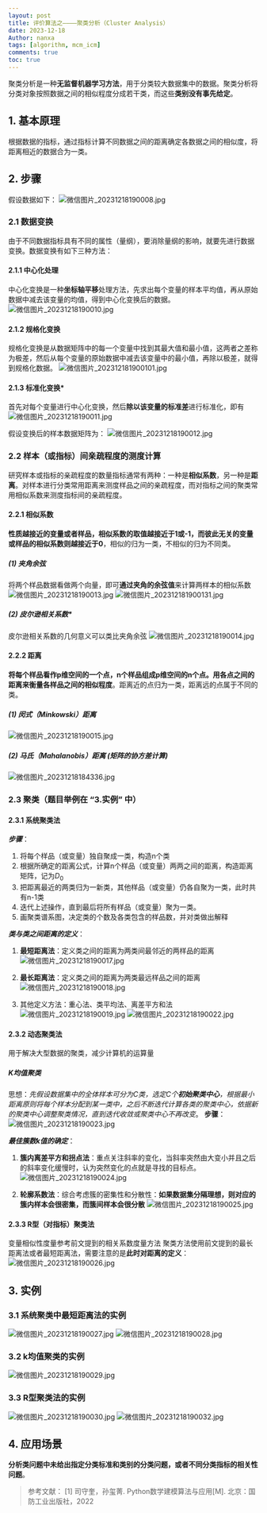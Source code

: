 ```yaml
---
layout: post
title: 评价算法之————聚类分析（Cluster Analysis）
date: 2023-12-18
Author: nanxa 
tags: [algorithm, mcm_icm]
comments: true
toc: true
---
```



聚类分析是一种**无监督机器学习方法**，用于分类较大数据集中的数据。聚类分析将分类对象按照数据之间的相似程度分成若干类，而这些**类别没有事先给定**。

## 1. 基本原理
根据数据的指标，通过指标计算不同数据之间的距离确定各数据之间的相似度，将距离相近的数据合为一类。

## 2. 步骤
假设数据如下：
![微信图片_20231218190008.jpg](https://s2.loli.net/2023/12/18/h4S7BFpfVw981un.jpg)

### 2.1 数据变换
由于不同数据指标具有不同的属性（量纲），要消除量纲的影响，就要先进行数据变换。数据变换有如下三种方法：
#### 2.1.1 中心化处理
中心化变换是一种**坐标轴平移**处理方法，先求出每个变量的样本平均值，再从原始数据中减去该变量的均值，得到中心化变换后的数据。
![微信图片_20231218190010.jpg](https://s2.loli.net/2023/12/18/EWkX7Bw4GFVyvmf.jpg)

#### 2.1.2 规格化变换
规格化变换是从数据矩阵中的每一个变量中找到其最大值和最小值，这两者之差称为极差，然后从每个变量的原始数据中减去该变量中的最小值，再除以极差，就得到规格化数据。
![微信图片_202312181900101.jpg](https://s2.loli.net/2023/12/18/OoZvGh1Qmx7rbin.jpg)

#### 2.1.3 标准化变换*
首先对每个变量进行中心化变换，然后**除以该变量的标准差**进行标准化，即有
![微信图片_20231218190011.jpg](https://s2.loli.net/2023/12/18/PTvAiZ9MQY7tkFI.jpg)

假设变换后的样本数据矩阵为：
![微信图片_20231218190012.jpg](https://s2.loli.net/2023/12/18/xnOCjYWp3t2u41B.jpg)

### 2.2 样本（或指标）间亲疏程度的测度计算
研究样本或指标的亲疏程度的数量指标通常有两种：一种是**相似系数**，另一种是**距离**。对样本进行分类常用距离来测度样品之间的亲疏程度，而对指标之间的聚类常用相似系数来测度指标间的亲疏程度。

#### 2.2.1 相似系数
**性质越接近的变量或者样品，相似系数的取值越接近于1或-1，而彼此无关的变量或样品的相似系数则越接近于0**，相似的归为一类，不相似的归为不同类。

##### (1) 夹角余弦
将两个样品数据看做两个向量，即可**通过夹角的余弦值**来计算两样本的相似系数
![微信图片_20231218190013.jpg](https://s2.loli.net/2023/12/18/gSamMeI6lTxzEo7.jpg)
![微信图片_202312181900131.jpg](https://s2.loli.net/2023/12/18/zWxMpB3cGAtRjwV.jpg)

##### (2) 皮尔逊相关系数*
皮尔逊相关系数的几何意义可以类比夹角余弦
![微信图片_20231218190014.jpg](https://s2.loli.net/2023/12/18/dCWlVaugORKHAmf.jpg)

#### 2.2.2 距离
**将每个样品看作p维空间的一个点，n个样品组成p维空间的n个点。用各点之间的距离来衡量各样品之间的相似程度**。距离近的点归为一类，距离远的点属于不同的类。

##### (1) 闵式（Minkowski）距离
![微信图片_20231218190015.jpg](https://s2.loli.net/2023/12/18/Nxzvcgf2wVPX8It.jpg)

##### (2) 马氏（Mahalanobis）距离 (矩阵的协方差计算)
![微信图片_20231218184336.jpg](https://s2.loli.net/2023/12/18/jfbAmPxC95Qzgu4.jpg)

### 2.3 聚类（题目举例在 “3.实例” 中）
#### 2.3.1 系统聚类法
***步骤***：
1. 将每个样品（或变量）独自聚成一类，构造n个类
2. 根据所确定的距离公式，计算n个样品（或变量）两两之间的距离，构造距离矩阵，记为$D_{0}$
3. 把距离最近的两类归为一新类，其他样品（或变量）仍各自聚为一类，此时共有n-1类
4. 迭代上述操作，直到最后将所有样品（或变量）聚为一类。
5. 画聚类谱系图，决定类的个数及各类包含的样品数，并对类做出解释

***类与类之间距离的定义***：
1. **最短距离法**：定义类之间的距离为两类间最邻近的两样品的距离
![微信图片_20231218190017.jpg](https://s2.loli.net/2023/12/18/iyCmAwcVjI4zPFM.jpg)

2. **最长距离法**：定义类之间的距离为两类最远样品之间的距离
![微信图片_20231218190018.jpg](https://s2.loli.net/2023/12/18/zSsNbK5I7Cgj6OW.jpg)

3. 其他定义方法：重心法、类平均法、离差平方和法
![微信图片_20231218190019.jpg](https://s2.loli.net/2023/12/18/dNsIOVm7Ppj9UMt.jpg)
![微信图片_20231218190022.jpg](https://s2.loli.net/2023/12/18/LCdXehSoITPa2WD.jpg)

#### 2.3.2 动态聚类法
用于解决大型数据的聚类，减少计算机的运算量
##### K均值聚类
思想：*先假设数据集中的全体样本可分为C类，选定C个**初始聚类中心**，根据最小距离原则将每个样本分配到某一类中，之后不断迭代计算各类的聚类中心，依据新的聚类中心调整聚类情况，直到迭代收敛或聚类中心不再改变*。
**步骤**：
![微信图片_20231218190023.jpg](https://s2.loli.net/2023/12/18/wCAbh7dqQVcyInR.jpg)

***最佳簇数k值的确定***：
1. **簇内离差平方和拐点法**：重点关注斜率的变化，当斜率突然由大变小并且之后的斜率变化缓慢时，认为突然变化的点就是寻找的目标点。
![微信图片_20231218190024.jpg](https://s2.loli.net/2023/12/18/QdLC85AHETK4Ulm.jpg)

2. **轮廓系数法**：综合考虑簇的密集性和分散性：**如果数据集分隔理想，则对应的簇内样本会很密集，而簇间样本会很分散**
![微信图片_20231218190025.jpg](https://s2.loli.net/2023/12/18/M7eFHGc2qh5XBQo.jpg)

#### 2.3.3 R型（对指标）聚类法
变量相似性度量参考前文提到的相关系数度量方法
聚类方法使用前文提到的最长距离法或者最短距离法，需要注意的是**此时对距离的定义**：
![微信图片_20231218190026.jpg](https://s2.loli.net/2023/12/18/yVSoapR2K3DUmwH.jpg)

## 3. 实例
### 3.1 系统聚类中最短距离法的实例
![微信图片_20231218190027.jpg](https://s2.loli.net/2023/12/18/CoBvALOXjSbwk3e.jpg)
![微信图片_20231218190028.jpg](https://s2.loli.net/2023/12/18/i3Imo92xD7ArhJl.jpg)

### 3.2 k均值聚类的实例
![微信图片_20231218190029.jpg](https://s2.loli.net/2023/12/18/KhvMXHCzjG9pJbq.jpg)

### 3.3 R型聚类法的实例
![微信图片_20231218190030.jpg](https://s2.loli.net/2023/12/18/LlqUS1k92wcrzRh.jpg)
![微信图片_20231218190032.jpg](https://s2.loli.net/2023/12/18/iAv7GKVOzuoHZw5.jpg)

## 4. 应用场景
**分析类问题中未给出指定分类标准和类别的分类问题，或者不同分类指标的相关性问题**。



>参考文献：
>[1] 司守奎，孙玺菁. Python数学建模算法与应用[M]. 北京：国防工业出版社，2022
